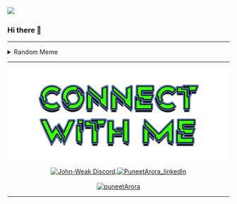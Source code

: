 <!-- Visitor Count -->

![](https://visitor-badge.glitch.me/badge?page_id=puneet2715.visitor-badge)

<!-- Visitor Count -->
### Hi there 👋

---

<details close>
 
> `Please Refresh the page and enjoy 😎 #MemeAddict`

 <summary>Random Meme</summary>

 <p align="center">
  <img src="https://memeapi-thorved.herokuapp.com/meme/ProgrammerHumor" width="auto" height="400">
</p>
</details>

---

<!-- ----------- CONNECT WITH ME SECTION ------------ -->
<p align="center">
<a href="https://discordapp.com/users/508130985838116879">
<img align="center" src="./public/images/connect.png" alt="Puneet Discord"/>
</p>
<p align="center">
<!-- Discord -->
<a href="https://discordapp.com/users/508130985838116879">
<img align="center" src="https://img.shields.io/badge/Discord-7289DA?style=for-the-badge&logo=discord&logoColor=white" alt="John-Weak Discord"/>
</a>
<!-- LinkedIn -->
<a href="https://www.linkedin.com/in/puneet-arora-732054175/">
<img align="center" src="https://img.shields.io/badge/LinkedIn-0077B5?style=for-the-badge&logo=linkedin&logoColor=white" alt="PuneetArora_linkedIn"/>
</a>
<br>
<br>
<!-- Twitter -->
<a href="https://twitter.com/BadLfeDecisions" target="blank"><img src="https://img.shields.io/twitter/follow/PuneetArora?logo=twitter&style=for-the-badge" alt="puneetArora" /></a>
</p>

---

<!--
**puneet2715/puneet2715** is a ✨ _special_ ✨ repository because its `README.md` (this file) appears on your GitHub profile.

Here are some ideas to get you started:

- 🔭 I’m currently working on ...
- 🌱 I’m currently learning ...
- 👯 I’m looking to collaborate on ...
- 🤔 I’m looking for help with ...
- 💬 Ask me about ...
- 📫 How to reach me: ...
- 😄 Pronouns: ...
- ⚡ Fun fact: ...
-->
